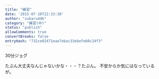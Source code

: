 ```yaml
---
title: "練習"
date: '2015-07-18T22:33:30'
author: "subaru44k"
category: "練習(中)"
status: "publish"
allowComments: true
convertBreaks: false
entryHash: "732ce02471eae7ebac33ebefe60c24f3"
---
```

30分ジョグ

たぶん大丈夫なんじゃないかな・・・？たぶん。
不安からか気にはなっているが。
